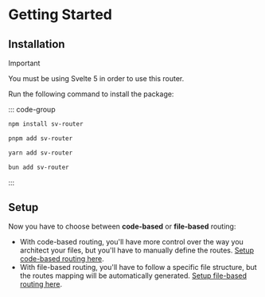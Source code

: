 # Getting Started

## Installation

> [!IMPORTANT]
> You must be using Svelte 5 in order to use this router.

Run the following command to install the package:

::: code-group

```sh [npm]
npm install sv-router
```

```sh [pnpm]
pnpm add sv-router
```

```sh [yarn]
yarn add sv-router
```

```sh [bun]
bun add sv-router
```

:::

## Setup

Now you have to choose between **code-based** or **file-based** routing:

- With code-based routing, you'll have more control over the way you architect your files, but you'll have to manually define the routes. [Setup code-based routing here](./code-based/setup).
- With file-based routing, you'll have to follow a specific file structure, but the routes mapping will be automatically generated. [Setup file-based routing here](./file-based/setup).
